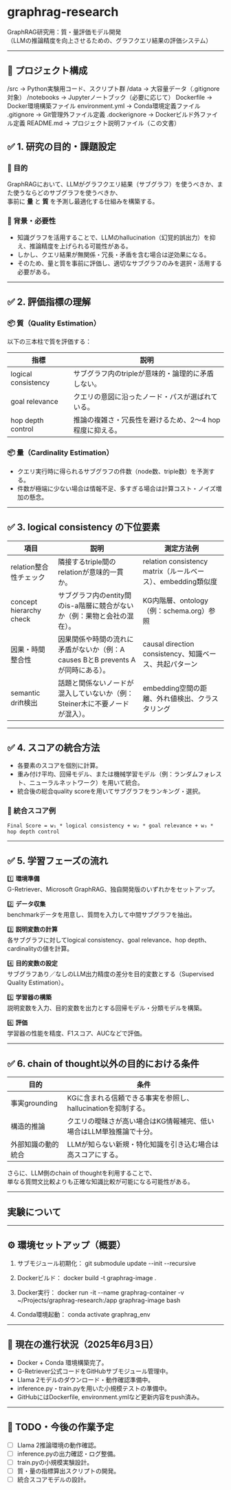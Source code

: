 # graphrag-research

GraphRAG研究用：質・量評価モデル開発  
（LLMの推論精度を向上させるための、グラフクエリ結果の評価システム）

---

## 📂 プロジェクト構成

/src          → Python実験用コード、スクリプト群
/data         → 大容量データ（.gitignore対象）
/notebooks    → Jupyterノートブック（必要に応じて）
Dockerfile    → Docker環境構築ファイル
environment.yml → Conda環境定義ファイル
.gitignore    → Git管理外ファイル定義
.dockerignore → Dockerビルド外ファイル定義
README.md     → プロジェクト説明ファイル（この文書）



## ✅ 1. 研究の目的・課題設定

### 🎯 目的
GraphRAGにおいて、LLMがグラフクエリ結果（サブグラフ）を使うべきか、また使うならどのサブグラフを使うべきか、  
事前に **量** と **質** を予測し最適化する仕組みを構築する。

### 📌 背景・必要性
- 知識グラフを活用することで、LLMのhallucination（幻覚的誤出力）を抑え、推論精度を上げられる可能性がある。
- しかし、クエリ結果が無関係・冗長・矛盾を含む場合は逆効果になる。
- そのため、量と質を事前に評価し、適切なサブグラフのみを選択・活用する必要がある。

---

## ✅ 2. 評価指標の理解

### 📦 質（Quality Estimation）
以下の三本柱で質を評価する：

| 指標                     | 説明                                   |
|--------------------------|--------------------------------------|
| logical consistency      | サブグラフ内のtripleが意味的・論理的に矛盾しない。 |
| goal relevance           | クエリの意図に沿ったノード・パスが選ばれている。   |
| hop depth control        | 推論の複雑さ・冗長性を避けるため、2〜4 hop程度に抑える。 |

### 📦 量（Cardinality Estimation）
- クエリ実行時に得られるサブグラフの件数（node数、triple数）を予測する。
- 件数が極端に少ない場合は情報不足、多すぎる場合は計算コスト・ノイズ増加の懸念。

---

## ✅ 3. logical consistency の下位要素

| 項目                      | 説明                                                                                 | 測定方法例                                              |
|--------------------------|--------------------------------------------------------------------------------------|--------------------------------------------------------|
| relation整合性チェック     | 隣接するtriple間のrelationが意味的一貫か。                                               | relation consistency matrix（ルールベース）、embedding類似度 |
| concept hierarchy check  | サブグラフ内のentity間のis-a階層に競合がないか（例：果物と会社の混在）。                       | KG内階層、ontology（例：schema.org）参照                   |
| 因果・時間整合性           | 因果関係や時間の流れに矛盾がないか（例：A causes BとB prevents Aが同時にある）。               | causal direction consistency、知識ベース、共起パターン         |
| semantic drift検出        | 話題と関係ないノードが混入していないか（例：Steiner木に不要ノードが混入）。                     | embedding空間の距離、外れ値検出、クラスタリング                  |

---

## ✅ 4. スコアの統合方法

- 各要素のスコアを個別に計算。
- 重み付け平均、回帰モデル、または機械学習モデル（例：ランダムフォレスト、ニューラルネットワーク）を用いて統合。
- 統合後の総合quality scoreを用いてサブグラフをランキング・選択。

### 📐 統合スコア例

`Final Score = w₁ * logical consistency + w₂ * goal relevance + w₃ * hop depth control`

---

## ✅ 5. 学習フェーズの流れ

1️⃣ **環境準備**  
G-Retriever、Microsoft GraphRAG、独自開発版のいずれかをセットアップ。

2️⃣ **データ収集**  
benchmarkデータを用意し、質問を入力して中間サブグラフを抽出。

3️⃣ **説明変数の計算**  
各サブグラフに対してlogical consistency、goal relevance、hop depth、cardinalityの値を計算。

4️⃣ **目的変数の設定**  
サブグラフあり／なしのLLM出力精度の差分を目的変数とする（Supervised Quality Estimation）。

5️⃣ **学習器の構築**  
説明変数を入力、目的変数を出力とする回帰モデル・分類モデルを構築。

6️⃣ **評価**  
学習器の性能を精度、F1スコア、AUCなどで評価。

---

## ✅ 6. chain of thought以外の目的における条件

| 目的                     | 条件                                                                          |
|-------------------------|-----------------------------------------------------------------------------|
| 事実grounding            | KGに含まれる信頼できる事実を参照し、hallucinationを抑制する。                          |
| 構造的推論               | クエリの曖昧さが高い場合はKG情報補完、低い場合はLLM単独推論で十分。                      |
| 外部知識の動的統合        | LLMが知らない新規・特化知識を引き込む場合は高スコアにする。                              |

さらに、LLM側のchain of thoughtを利用することで、  
単なる質問文比較よりも正確な知識比較が可能になる可能性がある。

---



## 実験について


---

## ⚙️ 環境セットアップ（概要）

1. サブモジュール初期化：
   git submodule update --init --recursive

2. Dockerビルド：
   docker build -t graphrag-image .

3. Docker実行：
   docker run -it --name graphrag-container -v ~/Projects/graphrag-research:/app graphrag-image bash

4. Conda環境起動：
   conda activate graphrag_env

---

## 🚧 現在の進行状況（2025年6月3日）

- Docker + Conda 環境構築完了。
- G-Retriever公式コードをGitHubサブモジュール管理中。
- Llama 2モデルのダウンロード・動作確認準備中。
- inference.py・train.pyを用いた小規模テストの準備中。
- GitHubにはDockerfile, environment.ymlなど更新内容をpush済み。

---

## 📅 TODO・今後の作業予定

- [ ] Llama 2推論環境の動作確認。
- [ ] inference.pyの出力確認・ログ整備。
- [ ] train.pyの小規模実験設計。
- [ ] 質・量の指標算出スクリプトの開発。
- [ ] 統合スコアモデルの設計。